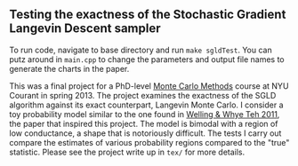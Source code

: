 Testing the exactness of the Stochastic Gradient Langevin Descent sampler
-----------------

To run code, navigate to base directory and run `make sgldTest`.  You can putz around in `main.cpp` to change the parameters and output file names to generate the charts in the paper.

This was a final project for a PhD-level [Monte Carlo Methods](http://www.math.nyu.edu/faculty/goodman/teaching/MonteCarlo12/Assignments.php.html) course at NYU Courant in spring 2013.  The project examines the exactness of the SGLD algorithm against its exact counterpart, Langevin Monte Carlo. I consider a toy probability model similar to the one found in [Welling & Whye Teh 2011](http://www.stats.ox.ac.uk/~teh/research/compstats/WelTeh2011a.pdf), the paper that inspired this project. The model is bimodal with a region of low conductance, a shape that is notoriously difficult. The tests I carry out compare the estimates of various probability regions compared to the "true" statistic.  Please see the project write up in `tex/` for more details.